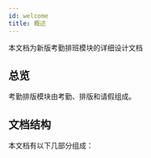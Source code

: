 ```yaml
---
id: welcome
title: 概述
---
```


本文档为新版考勤排班模块的详细设计文档

## 总览 
考勤排版模块由考勤、排版和请假组成。

## 文档结构

本文档有以下几部分组成：


